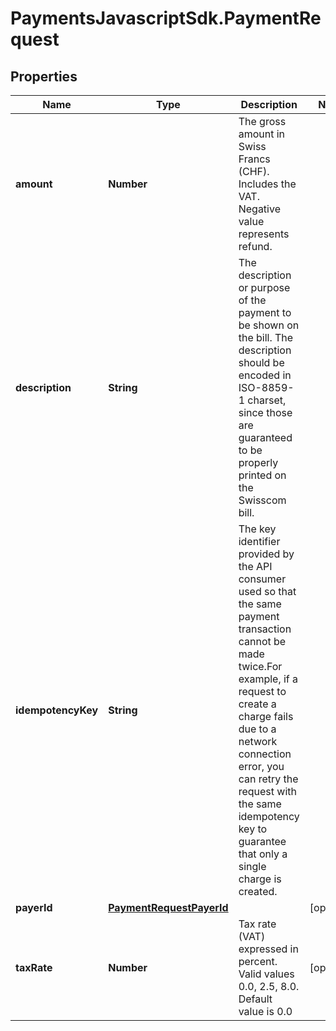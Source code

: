 # PaymentsJavascriptSdk.PaymentRequest

## Properties
Name | Type | Description | Notes
------------ | ------------- | ------------- | -------------
**amount** | **Number** | The gross amount in Swiss Francs (CHF). Includes the VAT. Negative value represents refund. | 
**description** | **String** | The description or purpose of the payment to be shown on the bill. The description should be encoded in ISO-8859-1 charset, since those are guaranteed to be properly printed on the Swisscom bill. | 
**idempotencyKey** | **String** | The key identifier provided by the API consumer used so that the same payment transaction cannot be made twice.For example, if a request to create a charge fails due to a network connection error, you can retry the request with the same idempotency key to guarantee that only a single charge is created. | 
**payerId** | [**PaymentRequestPayerId**](PaymentRequestPayerId.md) |  | [optional] 
**taxRate** | **Number** | Tax rate (VAT) expressed in percent. Valid values 0.0, 2.5, 8.0. Default value is 0.0 | [optional] 


